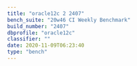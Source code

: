 ```yaml
---
title: "oracle12c 2 2407"
bench_suite: "20w46 CI Weekly Benchmark"
build_number: "2407"
dbprofile: "oracle12c"
classifier: ""
date: 2020-11-09T06:23:40
type: "bench"
---
```

